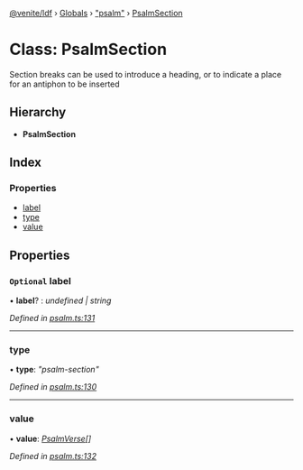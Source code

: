 [@venite/ldf](../README.md) › [Globals](../globals.md) › ["psalm"](../modules/_psalm_.md) › [PsalmSection](_psalm_.psalmsection.md)

# Class: PsalmSection

Section breaks can be used to introduce a heading, or to indicate a place for an antiphon to be inserted

## Hierarchy

* **PsalmSection**

## Index

### Properties

* [label](_psalm_.psalmsection.md#optional-label)
* [type](_psalm_.psalmsection.md#type)
* [value](_psalm_.psalmsection.md#value)

## Properties

### `Optional` label

• **label**? : *undefined | string*

*Defined in [psalm.ts:131](https://github.com/gbj/venite/blob/9629897/ldf/src/psalm.ts#L131)*

___

###  type

• **type**: *"psalm-section"*

*Defined in [psalm.ts:130](https://github.com/gbj/venite/blob/9629897/ldf/src/psalm.ts#L130)*

___

###  value

• **value**: *[PsalmVerse](_psalm_.psalmverse.md)[]*

*Defined in [psalm.ts:132](https://github.com/gbj/venite/blob/9629897/ldf/src/psalm.ts#L132)*
